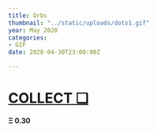 ```yaml
---
title: Orbs
thumbnail: "../static/uploads/dots1.gif"
year: May 2020
categories:
- GIF
date: 2020-04-30T23:00:00Z

---
```

# [COLLECT ❑](https://knownorigin.io/gallery/169750-orbs "Orbs")

#### **Ξ 0.30** 